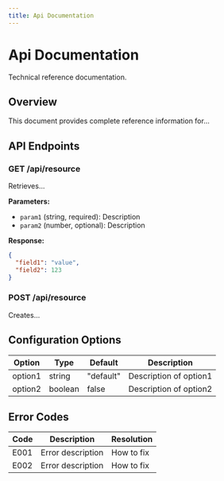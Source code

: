 ```yaml
---
title: Api Documentation
---
```


# Api Documentation

Technical reference documentation.

## Overview

This document provides complete reference information for...

## API Endpoints

### GET /api/resource

Retrieves...

**Parameters:**
- `param1` (string, required): Description
- `param2` (number, optional): Description

**Response:**
```json
{
  "field1": "value",
  "field2": 123
}
```

### POST /api/resource

Creates...

## Configuration Options

| Option | Type | Default | Description |
|--------|------|---------|-------------|
| option1 | string | "default" | Description of option1 |
| option2 | boolean | false | Description of option2 |

## Error Codes

| Code | Description | Resolution |
|------|-------------|------------|
| E001 | Error description | How to fix |
| E002 | Error description | How to fix |